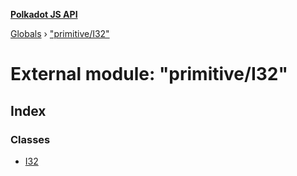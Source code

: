 **[Polkadot JS API](../README.md)**

[Globals](../globals.md) › [&quot;primitive/I32&quot;](_primitive_i32_.md)

# External module: "primitive/I32"

## Index

### Classes

* [I32](../classes/_primitive_i32_.i32.md)